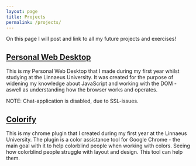 ```yaml
---
layout: page
title: Projects
permalink: /projects/
---
```


On this page I will post and link to all my future projects and exercises!

## [Personal Web Desktop](../projects/pwd)
This is my Personal Web Desktop that I made during my first year whilst studying at the Linnaeus University.
It was created for the purpose of widening my knowledge about JavaScript and working with the DOM - aswell as understanding
how the browser works and operates.

NOTE: Chat-application is disabled, due to SSL-issues.

## [Colorify](https://chrome.google.com/webstore/detail/colorify/khmkbmhcijchhbnbaadifbfjljkgfhhc?hl=sv)
This is my chrome plugin that I created during my first year at the Linnaeus University.
The plugin is a color assistance tool for Google Chrome - the main goal with it to help colorblind people when working
with colors. Seeing how colorblind people struggle with layout and design. This tool can help them.